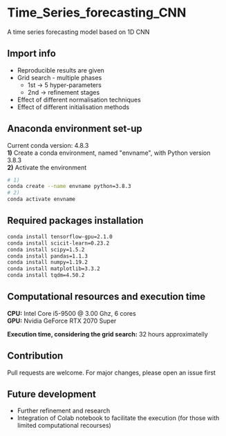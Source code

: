# Time_Series_forecasting_CNN
A time series forecasting model based on 1D CNN  

## Import info
- Reproducible results are given
- Grid search - multiple phases
  - 1st -> 5 hyper-parameters
  - 2nd -> refinement stages
- Effect of different normalisation techniques
- Effect of different initialisation methods

## Anaconda environment set-up
Current conda version: 4.8.3   
**1)** Create a conda environment, named "envname", with Python version 3.8.3    
**2)** Activate the environment  

```bash
# 1)
conda create --name envname python=3.8.3
# 2)
conda activate envname
```
## Required packages installation
```bash
conda install tensorflow-gpu=2.1.0
conda install scicit-learn=0.23.2
conda install scipy=1.5.2
conda install pandas=1.1.3
conda install numpy=1.19.2
conda install matplotlib=3.3.2
conda install tqdm=4.50.2
```
## Computational resources and execution time
**CPU:** Intel Core i5-9500 @ 3.00 Ghz, 6 cores  
**GPU:** Nvidia GeForce RTX 2070 Super  

**Execution time, considering the grid search:** 32 hours approximatelly  

## Contribution
Pull requests are welcome. For major changes, please open an issue first

## Future development
- Further refinement and research  
- Integration of Colab notebook to facilitate the execution (for those with limited computational recourses)   

